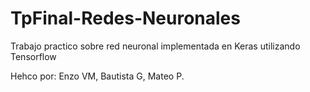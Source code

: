 # TpFinal-Redes-Neuronales
Trabajo practico sobre red neuronal implementada en Keras utilizando Tensorflow 

Hehco por: Enzo VM, Bautista G, Mateo P.
